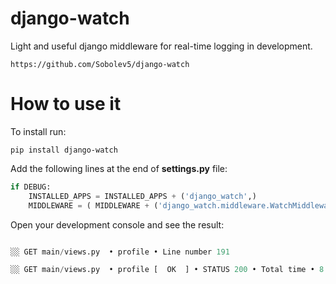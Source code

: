 # django-watch

Light and useful django middleware for real-time logging in development.

```no-highlight
https://github.com/Sobolev5/django-watch
```

# How to use it

To install run:
```no-highlight
pip install django-watch
```


Add the following lines at the end of **settings.py** file:
```python
if DEBUG:
    INSTALLED_APPS = INSTALLED_APPS + ('django_watch',)
    MIDDLEWARE = ( MIDDLEWARE + ('django_watch.middleware.WatchMiddleware',) )  
```


Open your development console and see the result:
```python

░░ GET main/views.py  • profile • Line number 191

░░ GET main/views.py  • profile [  OK  ] • STATUS 200 • Total time • 8.92s
```


